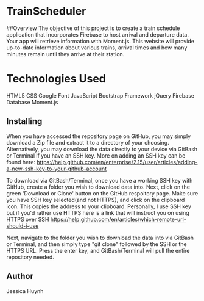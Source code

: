 # TrainScheduler

##Overview
The objective of this project is to create a train schedule application that incorporates Firebase to host arrival and departure data. Your app will retrieve information with Moment.js. This website will provide up-to-date information about various trains, arrival times and how many minutes remain until they arrive at their station.
# Technologies Used

HTML5
CSS
Google Font
JavaScript
Bootstrap Framework
jQuery
Firebase Database
Moment.js
## Installing

When you have accessed the repository page on GitHub, you may simply download a Zip file and extract it to a directory of your choosing. Alternatively, you may download the data directly to your device via GitBash or Terminal if you have an SSH key. More on adding an SSH key can be found here: https://help.github.com/en/enterprise/2.15/user/articles/adding-a-new-ssh-key-to-your-github-account

To download via GitBash/Terminal, once you have a working SSH key with GitHub, create a folder you wish to download data into. Next, click on the green 'Download or Clone' button on the GitHub respoitory page. Make sure you have SSH key selected(and not HTTPS), and click on the clipboard icon. This copies the address to your clipboard. Personally, I use SSH key but if you'd rather use HTTPS here is a link that will instruct you on using HTTPS over SSH https://help.github.com/en/articles/which-remote-url-should-i-use

Next, navigate to the folder you wish to download the data into via GitBash or Terminal, and then simply type "git clone" followed by the SSH or the HTTPS URL. Press the enter key, and GitBash/Terminal will pull the entire repository needed.

## Author
Jessica Huynh
